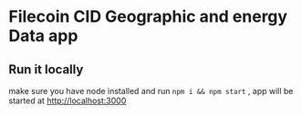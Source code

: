 # Filecoin CID Geographic and energy Data app 

## Run it locally 
make sure you have node installed and run `npm i && npm start` , app will be started at [http://localhost:3000](http://localhost:3000)
